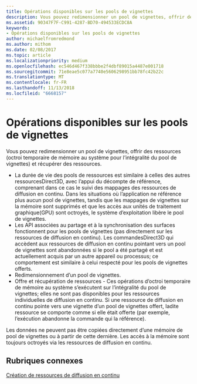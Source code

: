 ```yaml
---
title: Opérations disponibles sur les pools de vignettes
description: Vous pouvez redimensionner un pool de vignettes, offrir des ressources (octroi temporaire de mémoire au système pour l’intégralité du pool de vignettes) et récupérer des ressources.
ms.assetid: 90347F7F-C991-4287-BD70-494533ECDC8A
keywords:
- Opérations disponibles sur les pools de vignettes
author: michaelfromredmond
ms.author: mithom
ms.date: 02/08/2017
ms.topic: article
ms.localizationpriority: medium
ms.openlocfilehash: ec546d467f338bbbe2f4dbf89015a4487e001718
ms.sourcegitcommit: 71e8eae5c077a7740e5606298951bb78fc42b22c
ms.translationtype: MT
ms.contentlocale: fr-FR
ms.lasthandoff: 11/13/2018
ms.locfileid: "6668157"
---
```

# <a name="operations-available-on-tile-pools"></a>Opérations disponibles sur les pools de vignettes


Vous pouvez redimensionner un pool de vignettes, offrir des ressources (octroi temporaire de mémoire au système pour l’intégralité du pool de vignettes) et récupérer des ressources.

-   La durée de vie des pools de ressources est similaire à celles des autres ressourcesDirect3D, avec l’appui du décompte de référence, comprenant dans ce cas le suivi des mappages des ressources de diffusion en continu. Dans les situations où l’application ne référence plus aucun pool de vignettes, tandis que les mappages de vignettes sur la mémoire sont supprimés et que les accès aux unités de traitement graphique(GPU) sont octroyés, le système d’exploitation libère le pool de vignettes.
-   Les API associées au partage et à la synchronisation des surfaces fonctionnent pour les pools de vignettes (pas directement sur les ressources de diffusion en continu). Les commandesDirect3D qui accèdent aux ressources de diffusion en continu pointant vers un pool de vignettes sont abandonnées si le pool a été partagé et est actuellement acquis par un autre appareil ou processus; ce comportement est similaire à celui respecté pour les pools de vignettes offerts.
-   Redimensionnement d’un pool de vignettes.
-   Offre et récupération de ressources - Ces opérations d’octroi temporaire de mémoire au système s’exécutent sur l’intégralité du pool de vignettes; elles ne sont pas disponibles pour les ressources individuelles de diffusion en continu. Si une ressource de diffusion en continu pointe vers une vignette d’un pool de vignettes offert, ladite ressource se comporte comme si elle était offerte (par exemple, l’exécution abandonne la commande qui la référence).

Les données ne peuvent pas être copiées directement d’une mémoire de pool de vignettes ou à partir de cette dernière. Les accès à la mémoire sont toujours octroyés via les ressources de diffusion en continu.

## <a name="span-idrelated-topicsspanrelated-topics"></a><span id="related-topics"></span>Rubriques connexes


[Création de ressources de diffusion en continu](creating-streaming-resources.md)

 

 




